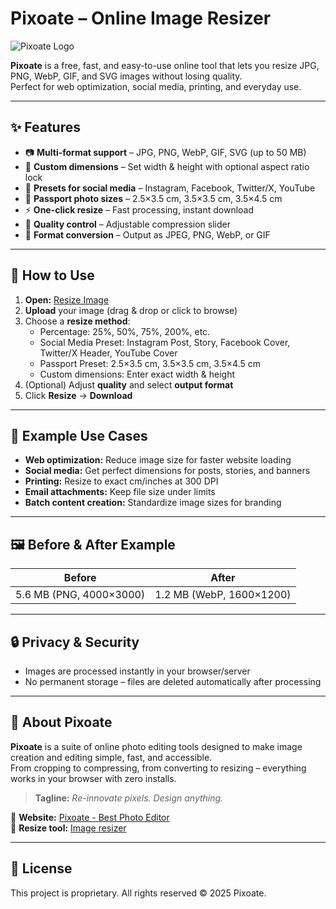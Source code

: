 # Pixoate – Online Image Resizer

![Pixoate Logo](https://pixoate.com/logo.png)

**Pixoate** is a free, fast, and easy-to-use online tool that lets you resize JPG, PNG, WebP, GIF, and SVG images without losing quality.  
Perfect for web optimization, social media, printing, and everyday use.

---

## ✨ Features

- 📷 **Multi-format support** – JPG, PNG, WebP, GIF, SVG (up to 50 MB)
- 📏 **Custom dimensions** – Set width & height with optional aspect ratio lock
- 📐 **Presets for social media** – Instagram, Facebook, Twitter/X, YouTube
- 🪪 **Passport photo sizes** – 2.5×3.5 cm, 3.5×3.5 cm, 3.5×4.5 cm
- ⚡ **One-click resize** – Fast processing, instant download
- 🎨 **Quality control** – Adjustable compression slider
- 🔄 **Format conversion** – Output as JPEG, PNG, WebP, or GIF

---

## 🚀 How to Use

1. **Open:** [Resize Image](https://pixoate.com/resize-image)
2. **Upload** your image (drag & drop or click to browse)
3. Choose a **resize method**:
   - Percentage: 25%, 50%, 75%, 200%, etc.
   - Social Media Preset: Instagram Post, Story, Facebook Cover, Twitter/X Header, YouTube Cover
   - Passport Preset: 2.5×3.5 cm, 3.5×3.5 cm, 3.5×4.5 cm
   - Custom dimensions: Enter exact width & height
4. (Optional) Adjust **quality** and select **output format**
5. Click **Resize** → **Download**

---

## 📌 Example Use Cases

- **Web optimization:** Reduce image size for faster website loading
- **Social media:** Get perfect dimensions for posts, stories, and banners
- **Printing:** Resize to exact cm/inches at 300 DPI
- **Email attachments:** Keep file size under limits
- **Batch content creation:** Standardize image sizes for branding

---

## 🖼 Before & After Example

| Before | After |
|--------|-------|
| 5.6 MB (PNG, 4000×3000) | 1.2 MB (WebP, 1600×1200) |

---

## 🔒 Privacy & Security

- Images are processed instantly in your browser/server
- No permanent storage – files are deleted automatically after processing

---

## 📢 About Pixoate

**Pixoate** is a suite of online photo editing tools designed to make image creation and editing simple, fast, and accessible.  
From cropping to compressing, from converting to resizing – everything works in your browser with zero installs.

> **Tagline:** *Re-innovate pixels. Design anything.*

🔗 **Website:** [Pixoate - Best Photo Editor](https://pixoate.com)  
📸 **Resize tool:** [Image resizer](https://pixoate.com/resize-image)

---

## 📄 License

This project is proprietary. All rights reserved © 2025 Pixoate.
